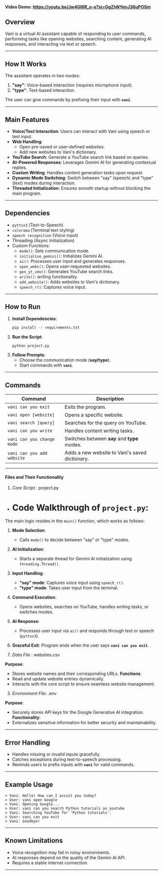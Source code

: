 
#### Video Demo:  https://youtu.be/Jw4GI6R_o-o?si=GgZhNYenJ36uPOSm

## **Overview**
Vani is a virtual AI assistant capable of responding to user commands, performing tasks like opening websites, searching content, generating AI responses, and interacting via text or speech.

---

## **How It Works**
The assistant operates in two modes:
1. **"say"**: Voice-based interaction (requires microphone input).
2. **"type"**: Text-based interaction.

The user can give commands by prefixing their input with **`vani`**.

---

## **Main Features**
- **Voice/Text Interaction**: Users can interact with Vani using speech or text input.
- **Web Handling**:
  - Open pre-saved or user-defined websites.
  - Add new websites to Vani's dictionary.
- **YouTube Search**: Generate a YouTube search link based on queries.
- **AI-Powered Responses**: Leverages Gemini AI for generating contextual replies.
- **Custom Writing**: Handles content generation tasks upon request.
- **Dynamic Mode Switching**: Switch between "say" (speech) and "type" (text) modes during interaction.
- **Threaded Initialization**: Ensures smooth startup without blocking the main program.

---

## **Dependencies**
- `pyttsx3` (Text-to-Speech)
- `colorama` (Terminal text styling)
- `speech recognition` (Voice input)
- Threading (Async Initialization)
- Custom Functions:
  - `mode()`: Sets communication mode.
  - `initialise_gemini()`: Initializes Gemini AI.
  - `ai()`: Processes user input and generates responses.
  - `open_webs()`: Opens user-requested websites.
  - `gen_yt_vdo()`: Generates YouTube search links.
  - `write()`: writing functionality.
  - `add_website()`: Adds websites to Vani's dictionary.
  - `speech_r()`: Captures voice input.

---

## **How to Run**
1. **Install Dependencies**:
   ```bash
   pip install -r requirements.txt
   ```
2. **Run the Script**:
   ```bash
   python project.py
   ```
3. **Follow Prompts**:
   - Choose the communication mode (**say/type**).
   - Start commands with **`vani`**.

---

## **Commands**
| Command                         | Description                                           |
|---------------------------------|-------------------------------------------------------|
| `vani can you exit`             | Exits the program.                                    |
| `vani open [website]`           | Opens a specific website.                             |
| `vani search [query]`           | Searches for the query on YouTube.                    |
| `vani can you write`            | Handles content writing tasks.                        |
| `vani can you change mode`      | Switches between **say** and **type** modes.          |
| `vani can you add website`      | Adds a new website to Vani's saved dictionary.        |

---

#### **Files and Their Functionality**
1. *Core Script* : project.py
- # Code Walkthrough of `project.py`:

The main logic resides in the `main()` function, which works as follows:

1. **Mode Selection**:
   - Calls `mode()` to decide between "say" or "type" modes.
2. **AI Initialization**:
   - Starts a separate thread for Gemini AI initialization using `threading.Thread()`.
3. **Input Handling**:
   - **"say" mode**: Captures voice input using `speech_r()`.
   - **"type" mode**: Takes user input from the terminal.
4. **Command Execution**:
   - Opens websites, searches on YouTube, handles writing tasks, or switches modes.
5. **AI Response**:
   - Processes user input via `ai()` and responds through text or speech (`pyttsx3`).
6. **Graceful Exit**: Program ends when the user says **`vani can you exit`**.

2. *Data File* : websites.csv

**Purpose**:
- Stores website names and their corresponding URLs.
**Functions**:
- Read and update website entries dynamically.
- Interacts with the core script to ensure seamless website management.

3. *Environment File*: .env

**Purpose**:
- Securely stores API keys for the Google Generative AI integration.
**Functionality**:
- Externalizes sensitive information for better security and maintainability.

---

## **Error Handling**
- Handles missing or invalid inputs gracefully.
- Catches exceptions during text-to-speech processing.
- Reminds users to prefix inputs with **`vani`** for valid commands.

---

## **Example Usage**
```text
> Vani: Hello! How can I assist you today?
> User: vani open Google
> Vani: Opening Google...
> User: vani can you search Python tutorials on youtube
> Vani: Searching YouTube for 'Python tutorials'.
> User: vani can you exit
> Vani: Goodbye!
```

---

## **Known Limitations**
- Voice recognition may fail in noisy environments.
- AI responses depend on the quality of the Gemini AI API.
- Requires a stable internet connection.
---
